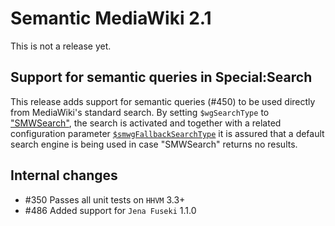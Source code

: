 # Semantic MediaWiki 2.1

This is not a release yet.

## Support for semantic queries in Special:Search
This release adds support for semantic queries (#450) to be used directly from MediaWiki's standard search. By setting `$wgSearchType` to ["SMWSearch"](https://semantic-mediawiki.org/wiki/Help:SMWSearch), the search is activated and together with a related configuration parameter [``$smwgFallbackSearchType``](https://semantic-mediawiki.org/wiki/Help:$smwgFallbackSearchType) it is assured that a default search engine is being used in case "SMWSearch" returns no results.

## Internal changes

* #350 Passes all unit tests on `HHVM` 3.3+
* #486 Added support for `Jena Fuseki` 1.1.0
